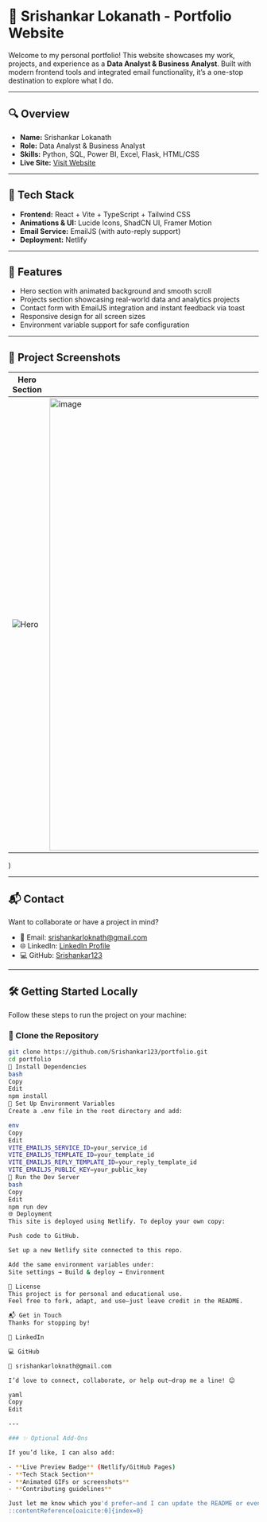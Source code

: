 # 💼 Srishankar Lokanath - Portfolio Website

Welcome to my personal portfolio! This website showcases my work, projects, and experience as a **Data Analyst & Business Analyst**. Built with modern frontend tools and integrated email functionality, it’s a one-stop destination to explore what I do.

---

## 🔍 Overview

- **Name:** Srishankar Lokanath  
- **Role:** Data Analyst & Business Analyst  
- **Skills:** Python, SQL, Power BI, Excel, Flask, HTML/CSS  
- **Live Site:** [Visit Website](https://srishankar.netlify.app/)

---

## 🚀 Tech Stack

- **Frontend:** React + Vite + TypeScript + Tailwind CSS
- **Animations & UI:** Lucide Icons, ShadCN UI, Framer Motion
- **Email Service:** EmailJS (with auto-reply support)
- **Deployment:** Netlify

---

## 📁 Features

- Hero section with animated background and smooth scroll
- Projects section showcasing real-world data and analytics projects
- Contact form with EmailJS integration and instant feedback via toast
- Responsive design for all screen sizes
- Environment variable support for safe configuration

---

## 📸 Project Screenshots

| Hero Section             | Project Showcase           |
|--------------------------|-----------------------------|
| ![Hero](https://i.ibb.co/cKD17Tst/wmremove-transformed-removebg-preview.png) | <img width="1891" height="910" alt="image" src="https://github.com/user-attachments/assets/fd4ba28a-1a32-4efc-b121-d43b6056c326" />
) 

---

## 📬 Contact

Want to collaborate or have a project in mind?

- 📧 Email: [srishankarloknath@gmail.com](mailto:srishankarloknath@gmail.com)
- 🌐 LinkedIn: [LinkedIn Profile](https://www.linkedin.com/in/srishankar-lokanath-99a5b4252/)
- 💻 GitHub: [Srishankar123](https://github.com/Srishankar123)

---

## 🛠️ Getting Started Locally

Follow these steps to run the project on your machine:

### 🔹 Clone the Repository
```bash
git clone https://github.com/Srishankar123/portfolio.git
cd portfolio
🔹 Install Dependencies
bash
Copy
Edit
npm install
🔹 Set Up Environment Variables
Create a .env file in the root directory and add:

env
Copy
Edit
VITE_EMAILJS_SERVICE_ID=your_service_id
VITE_EMAILJS_TEMPLATE_ID=your_template_id
VITE_EMAILJS_REPLY_TEMPLATE_ID=your_reply_template_id
VITE_EMAILJS_PUBLIC_KEY=your_public_key
🔹 Run the Dev Server
bash
Copy
Edit
npm run dev
🌐 Deployment
This site is deployed using Netlify. To deploy your own copy:

Push code to GitHub.

Set up a new Netlify site connected to this repo.

Add the same environment variables under:
Site settings → Build & deploy → Environment

📄 License
This project is for personal and educational use.
Feel free to fork, adapt, and use—just leave credit in the README.

📬 Get in Touch
Thanks for stopping by!

🔗 LinkedIn

💻 GitHub

📧 srishankarloknath@gmail.com

I’d love to connect, collaborate, or help out—drop me a line! 😊

yaml
Copy
Edit

---

### ✨ Optional Add‑Ons

If you’d like, I can also add:

- **Live Preview Badge** (Netlify/GitHub Pages)
- **Tech Stack Section**
- **Animated GIFs or screenshots**
- **Contributing guidelines**

Just let me know which you'd prefer—and I can update the README or even open a PR directly!
::contentReference[oaicite:0]{index=0}

